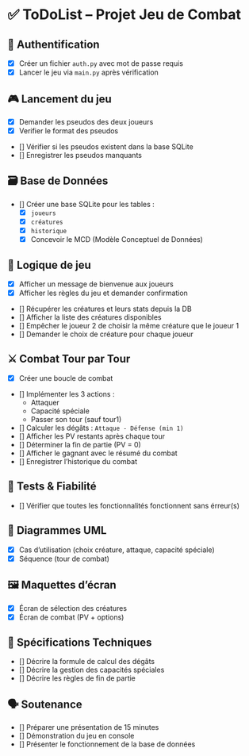 # ✅ ToDoList – Projet Jeu de Combat 

## 🔐 Authentification
- [X] Créer un fichier `auth.py` avec mot de passe requis
- [X] Lancer le jeu via `main.py` après vérification

## 🎮 Lancement du jeu
- [X] Demander les pseudos des deux joueurs
- [X] Verifier le format des pseudos
- [] Vérifier si les pseudos existent dans la base SQLite
- [] Enregistrer les pseudos manquants

## 🗃️ Base de Données
- [] Créer une base SQLite pour les tables :
  - [X] `joueurs`
  - [X] `créatures`
  - [X] `historique`
  - [X] Concevoir le MCD (Modèle Conceptuel de Données)

## 🧠 Logique de jeu
- [X] Afficher un message de bienvenue aux joueurs
- [X] Afficher les règles du jeu et demander confirmation
- [] Récupérer les créatures et leurs stats depuis la DB
- [] Afficher la liste des créatures disponibles
- [] Empêcher le joueur 2 de choisir la même créature que le joueur 1
- [] Demander le choix de créature pour chaque joueur

## ⚔️ Combat Tour par Tour
- [X] Créer une boucle de combat
- [] Implémenter les 3 actions :
  - Attaquer
  - Capacité spéciale
  - Passer son tour (sauf tour1)
- [] Calculer les dégâts : `Attaque - Défense (min 1)`
- [] Afficher les PV restants après chaque tour
- [] Déterminer la fin de partie (PV = 0)
- [] Afficher le gagnant avec le résumé du combat
- [] Enregistrer l’historique du combat

## 🧪 Tests & Fiabilité
- [] Vérifier que toutes les fonctionnalités fonctionnent sans érreur(s)

## 📐 Diagrammes UML
- [X] Cas d’utilisation (choix créature, attaque, capacité spéciale)
- [X] Séquence (tour de combat)

## 🖼️ Maquettes d’écran
- [X] Écran de sélection des créatures
- [X] Écran de combat (PV + options)

## 📄 Spécifications Techniques
- [] Décrire la formule de calcul des dégâts
- [] Décrire la gestion des capacités spéciales
- [] Décrire les règles de fin de partie

## 🗣️ Soutenance
- [] Préparer une présentation de 15 minutes
- [] Démonstration du jeu en console
- [] Présenter le fonctionnement de la base de données